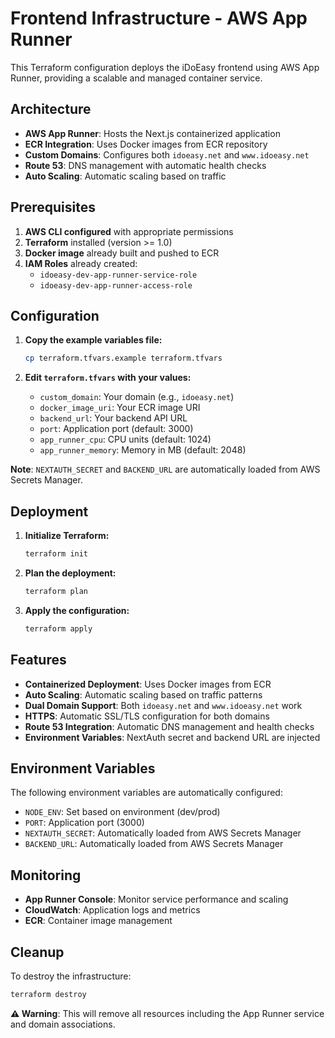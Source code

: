 # Frontend Infrastructure - AWS App Runner

This Terraform configuration deploys the iDoEasy frontend using AWS App Runner, providing a scalable and managed container service.

## Architecture

- **AWS App Runner**: Hosts the Next.js containerized application
- **ECR Integration**: Uses Docker images from ECR repository
- **Custom Domains**: Configures both `idoeasy.net` and `www.idoeasy.net`
- **Route 53**: DNS management with automatic health checks
- **Auto Scaling**: Automatic scaling based on traffic

## Prerequisites

1. **AWS CLI configured** with appropriate permissions
2. **Terraform** installed (version >= 1.0)
3. **Docker image** already built and pushed to ECR
4. **IAM Roles** already created:
   - `idoeasy-dev-app-runner-service-role`
   - `idoeasy-dev-app-runner-access-role`

## Configuration

1. **Copy the example variables file:**
   ```bash
   cp terraform.tfvars.example terraform.tfvars
   ```

2. **Edit `terraform.tfvars` with your values:**
   - `custom_domain`: Your domain (e.g., `idoeasy.net`)
   - `docker_image_uri`: Your ECR image URI
   - `backend_url`: Your backend API URL
   - `port`: Application port (default: 3000)
   - `app_runner_cpu`: CPU units (default: 1024)
   - `app_runner_memory`: Memory in MB (default: 2048)

**Note**: `NEXTAUTH_SECRET` and `BACKEND_URL` are automatically loaded from AWS Secrets Manager.

## Deployment

1. **Initialize Terraform:**
   ```bash
   terraform init
   ```

2. **Plan the deployment:**
   ```bash
   terraform plan
   ```

3. **Apply the configuration:**
   ```bash
   terraform apply
   ```

## Features

- **Containerized Deployment**: Uses Docker images from ECR
- **Auto Scaling**: Automatic scaling based on traffic patterns
- **Dual Domain Support**: Both `idoeasy.net` and `www.idoeasy.net` work
- **HTTPS**: Automatic SSL/TLS configuration for both domains
- **Route 53 Integration**: Automatic DNS management and health checks
- **Environment Variables**: NextAuth secret and backend URL are injected

## Environment Variables

The following environment variables are automatically configured:

- `NODE_ENV`: Set based on environment (dev/prod)
- `PORT`: Application port (3000)
- `NEXTAUTH_SECRET`: Automatically loaded from AWS Secrets Manager
- `BACKEND_URL`: Automatically loaded from AWS Secrets Manager

## Monitoring

- **App Runner Console**: Monitor service performance and scaling
- **CloudWatch**: Application logs and metrics
- **ECR**: Container image management

## Cleanup

To destroy the infrastructure:
```bash
terraform destroy
```

**⚠️ Warning**: This will remove all resources including the App Runner service and domain associations.
